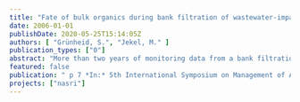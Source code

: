 ```yaml
---
title: "Fate of bulk organics during bank filtration of wastewater-impacted surface waters"
date: 2006-01-01
publishDate: 2020-05-25T15:14:05Z
authors: [ "Grünheid, S.", "Jekel, M." ]
publication_types: ["0"]
abstract: "More than two years of monitoring data from a bank filtration site in Berlin, Germany, and a long retention soil column system (30 m) were analyzed to study the influence of redox conditions on the degradation of bulk organics. Dissolved organic carbon (DOC), UV-absorption at 254 nm (UVA254) and liquid chromatography with online carbon detection (LC-OCD) was employed to receive qualitative and quantitative information about the fate of different fractions of DOC. It was found that the kinetics of DOC-degradation depend significantly on the dominant redox conditions during infiltration. A faster mineralization of biodegradable DOC was observed during oxic soil passage (~1 month). Anoxic infiltration led to a comparable residual DOC-concentration, but 3-6 months were required for complete removal of biodegradable DOC (BDOC). LC-OCD measurements revealed that the fraction of polysaccharides (PS) is removed very fast during infiltration in the field. Under strictly anoxic conditions the PS were more stable. The fractions of humic substances, building blocks and low molecular weight acids were degraded partially, independently from the redox potential, while the change in aromaticity of the residual DOC was influenced by the dominant redox conditions."
featured: false
publication: " p 7 *In:* 5th International Symposium on Management of Aquifer Recharge / IHP-VI, Series on Groundwater. Berlin. 11. – 16.06.2005"
projects: ["nasri"]
---
```


